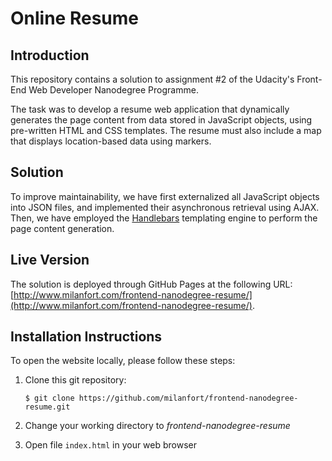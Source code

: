 # Online Resume


## Introduction

This repository contains a solution to assignment #2 of the Udacity's Front-End Web Developer Nanodegree Programme.

The task was to develop a resume web application that dynamically generates the page content from data
stored in JavaScript objects, using pre-written HTML and CSS templates.
The resume must also include a map that displays location-based data using markers.


## Solution

To improve maintainability, we have first externalized all JavaScript objects into JSON files,
and implemented their asynchronous retrieval using AJAX. Then, we have employed the
[Handlebars](http://handlebarsjs.com/)
templating engine to perform the page content generation.


## Live Version

The solution is deployed through GitHub Pages at the following URL:
[http://www.milanfort.com/frontend-nanodegree-resume/](http://www.milanfort.com/frontend-nanodegree-resume/).


## Installation Instructions

To open the website locally, please follow these steps:

1. Clone this git repository:
    ```
    $ git clone https://github.com/milanfort/frontend-nanodegree-resume.git
    ```

2. Change your working directory to _frontend-nanodegree-resume_

3. Open file `index.html` in your web browser
